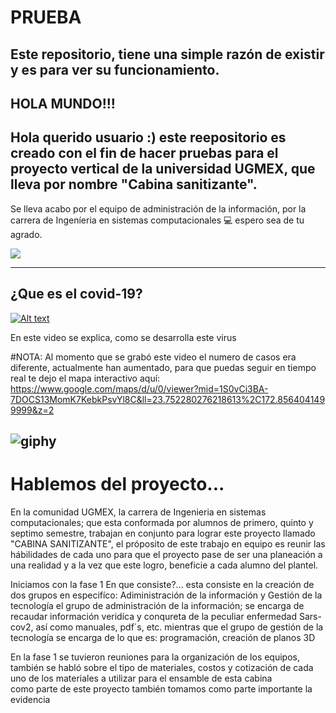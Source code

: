 # PRUEBA
Este repositorio, tiene una simple razón de existir y es para ver su funcionamiento.
---
## HOLA MUNDO!!! 
Hola querido usuario :) este reepositorio es creado con el fin de hacer pruebas para el proyecto vertical de la universidad UGMEX,
que lleva por nombre "Cabina sanitizante".
---
Se lleva acabo por el equipo de administración de la información, por la carrera de Ingeníeria en sistemas computacionales 💻
espero sea de tu agrado.
<p align = "centro">
  <img src = "https://user-images.githubusercontent.com/93176932/139614984-893f1a2b-6cf0-4d8e-8372-324b226504ae.png" />
</p>

---

## ¿Que es el covid-19?
[![Alt text](https://img.youtube.com/vi/eCdRxHepJiI/0.jpg)](https://youtu.be/eCdRxHepJiI)

En este video se explica, como se desarrolla este virus

#NOTA: Al momento que se grabó este video el numero de casos era diferente, actualmente han aumentado, para que puedas seguir en tiempo real te dejo el mapa interactivo aquí: https://www.google.com/maps/d/u/0/viewer?mid=1S0vCi3BA-7DOCS13MomK7KebkPsvYl8C&ll=23.752280276218613%2C172.8564041499999&z=2


![giphy](https://user-images.githubusercontent.com/93176932/139748562-6af7b364-dc17-47c0-b7a2-84c57d0ea8e7.gif)
---
# Hablemos del proyecto...
En la comunidad UGMEX, la carrera de Ingenieria en sistemas computacionales; que esta conformada por alumnos de primero, quinto y septimo semestre, trabajan en conjunto para lograr este proyecto llamado "CABINA SANITIZANTE", el próposito de este trabajo en equipo es reunir las hábilidades de cada uno para que el proyecto pase de ser una planeación a una realidad y a la vez que este logro, beneficie a cada alumno del plantel.

Iniciamos con la fase 1
En que consiste?...
esta consiste en la creación de dos grupos en especifíco: Adiministración de la información y Gestión de la tecnología 
el grupo de administración de la información; se encarga de recaudar información veridíca y conqureta de la peculiar enfermedad Sars-cov2, así como manuales, pdf´s, etc. mientras que el grupo de gestión de la tecnología se encarga de lo que es: programación, creación de planos 3D

En la fase 1 se tuvieron reuniones para la organización de los equipos, también se habló sobre el tipo de materiales, costos y cotización de cada uno de los materiales a utilizar para el ensamble de esta cabina  
como parte de este proyecto también tomamos como parte importante la evidencia 
